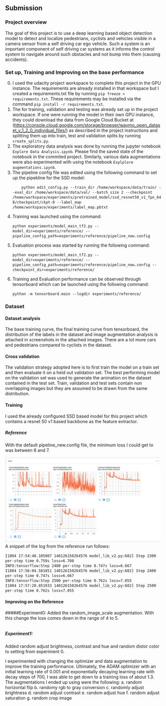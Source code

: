 ## Submission

### Project overview
The goal of this project is to use a deep learning based object detection model to detect and localize
pedestrians, cyclists and vehicles visible in a camera sensor from a self driving car ego vehicle. Such
a system is an important component of self driving car systems as it informs the control system to
navigate around such obstacles and not bump into them (causing accidents).

### Set up, Training and Improving on the base performance
0. I used the udacity project workspace to complete this project in the GPU instance. The requirements are already installed in
   that workspace but I created a requirements.txt file by running `pip freeze > requirements.txt`. These requirements may be
   installed via the command `pip install -r requirements.txt`.
1. The for training, validation and testing was already set up in the project workspace. If one were running the model in their
	own GPU instance, they could download the data from Google Cloud Bucket at 
	(https://console.cloud.google.com/storage/browser/waymo_open_dataset_v_1_2_0_individual_files/) as described in the project instructions
	and splitting them up into train, test and validation splits by running `create_splits.py`.
2. The exploratory data analysis was done by running the jupyter notebook `Explore Data Analysis.ipynb`. Please find the saved state of the
	notebook in the commited project. Similarly, various data augmentations were also experimented with using the notebook
	`Explplore augmentations.ipynb`.
3. The pipeline config file was edited using the following command to set up the pipekline for the SSD model:
	```
		python edit_config.py --train_dir /home/workspace/data/train/ --eval_dir /home/workspace/data/val/ --batch_size 2 --checkpoint /home/workspace/experiments/pretrained_model/ssd_resnet50_v1_fpn_640x640_coco17_tpu-8/checkpoint/ckpt-0 --label_map /home/workspace/experiments/label_map.pbtxt
	```
4. Training was launched using the command: 
	```
	python experiments/model_main_tf2.py --model_dir=experiments/reference/ --pipeline_config_path=experiments/reference/pipeline_new.config
	```
5. Evaluation process was started by running the following command:
	```
	python experiments/model_main_tf2.py --model_dir=experiments/reference/ --pipeline_config_path=experiments/reference/pipeline_new.config --checkpoint_dir=experiments/reference/
	```
6. Training and Evaluation performance can be observed through tensorboard which can be launched using the following command:
	```
	python -m tensorboard.main --logdir experiments/reference/
	```

### Dataset
#### Dataset analysis
The base training curve, the final training curve from tensorboard, the distribution of the labels
in the dataset and image augmentation analysis is attached in screenshots in the attached images.
There are a lot more cars and pedestrians compared to cyclists in the dataset.

#### Cross validation
The validation strategy adopted here is to first train the model on a train set and then evaluate it
on a held out validation set. The best performing model on the validation set was used to generate
the animation on the dataset contained in the test set. Train, validation and test sets contain
non overlapping images but they are assumed to be drawn from the same distribution.

#### Training

I used the already configured SSD based model for this project which contains a resnet 50 v1 based
backbone as the feature extractor. 


##### Reference
With the default pipeline_new.config file, the minimum loss I could get to was between 6 and 7.

![](experiments/reference/loss_curve.png)
A snippet of the log from the reference run follows:

```
I1004 17:54:48.105907 140126150264576 model_lib_v2.py:682] Step 2300 per-step time 0.759s loss=6.708
INFO:tensorflow:Step 2400 per-step time 0.747s loss=6.667
I1004 17:56:04.581851 140126150264576 model_lib_v2.py:682] Step 2400 per-step time 0.747s loss=6.667
INFO:tensorflow:Step 2500 per-step time 0.762s loss=7.055
I1004 17:57:20.851933 140126150264576 model_lib_v2.py:682] Step 2500 per-step time 0.762s loss=7.055
```

#### Improving on the Reference
#####Experiment0: 
Added the random_image_scale augmentation. With this change the loss comes down in the range of 4 to 5.

```

```

##### Experiment1:
Added random adjust brightness, contrast and hue and random distor color to setting from experiment 0.




I experimented with changing the optimizer and data augmentation to improve the training
performance. Ultimately, the ADAM optimizer with an initial learning rate of 0.001 and exponentially
decaying learning rate with decay steps of 700, I was able to get down to a training loss of 
about 1.3. The augmentations I ended up using were the following:
	a. random horizontal flip
	b. randomy rgb to gray conversion
	c. randomly adjust brightness
	d. random adjust contrast
	e. random adjust hue
	f. random adjust saturation
	g. random crop image
